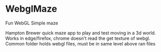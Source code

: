 # WebglMaze
Fun WebGL Simple maze

Hampton Brewer quick maze app to play and test moving in a 3d world.
Works in edge/firefox, chrome doesn't read the get texture of webgl.
Common folder holds webgl files, must be in same level above ran files

